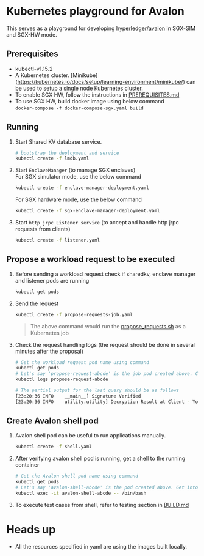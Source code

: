# Kubernetes playground for Avalon 

This serves as a playground for developing 
[hyperledger/avalon](https://github.com/hyperledger/avalon)
in SGX-SIM and SGX-HW mode.

## Prerequisites
- kubectl-v1.15.2
- A Kubernetes cluster. [Minikube] (https://kubernetes.io/docs/setup/learning-environment/minikube/)
  can be used to setup a single node Kubernetes cluster.
- To enable SGX HW, follow the instructions in
  [PREREQUISITES.md](../../PREREQUISITES.md#intel-sgx-in-hardware-mode)
- To use SGX HW, build docker image using below command  
  `docker-compose -f docker-compose-sgx.yaml build`

## Running 

1. Start Shared KV database service.
    ```bash
    # bootstrap the deployment and service
    kubectl create -f lmdb.yaml
    ```
2. Start `EnclaveManager` (to manage SGX enclaves)  
   For SGX simulator mode, use the below command
    ```bash
    kubectl create -f enclave-manager-deployment.yaml
    ```
   For SGX hardware mode, use the below command
    ```bash
    kubectl create -f sgx-enclave-manager-deployment.yaml
    ```
3.  Start `http jrpc Listener service` (to accept and handle http jrpc requests from clients)
    ```bash
    kubectl create -f listener.yaml
    ```

## Propose a workload request to be executed
1. Before sending a workload request check if sharedkv, enclave manager and listener pods are running
    ```bash
    kubectl get pods
    ```

2. Send the request 
    ```bash
    kubectl create -f propose-requests-job.yaml
    ```

    > The above command would run the 
    > [propose_requests.sh](../../scripts/propose_requests.sh) as a Kubernetes job

3. Check the request handling logs (the request should be done in several 
   minutes after the proposal)
    ```bash
    # Get the workload request pod name using command
    kubectl get pods
    # Let's say 'propose-request-abcde' is the job pod created above. Check the logs
    kubectl logs propose-request-abcde

    # The partial output for the last query should be as follows
    [23:20:36 INFO    __main__] Signature Verified
    [23:20:36 INFO    utility.utility] Decryption Result at Client - You have a risk of 47% to have heart disease.
    ```

## Create Avalon shell pod
1. Avalon shell pod can be useful to run applications manually.
    ```bash
    kubectl create -f shell.yaml
    ```
2. After verifying avalon shell pod is running, get a shell to the running container
    ```bash
    # Get the Avalon shell pod name using command
    kubectl get pods
    # Let's say 'avalon-shell-abcde' is the pod created above. Get into the shell
    kubectl exec -it avalon-shell-abcde -- /bin/bash
    ```
3. To execute test cases from shell, refer to testing section in [BUILD.md](../../BUILD.md#testing)

# Heads up
- All the resources specified in yaml are using the images built locally.
